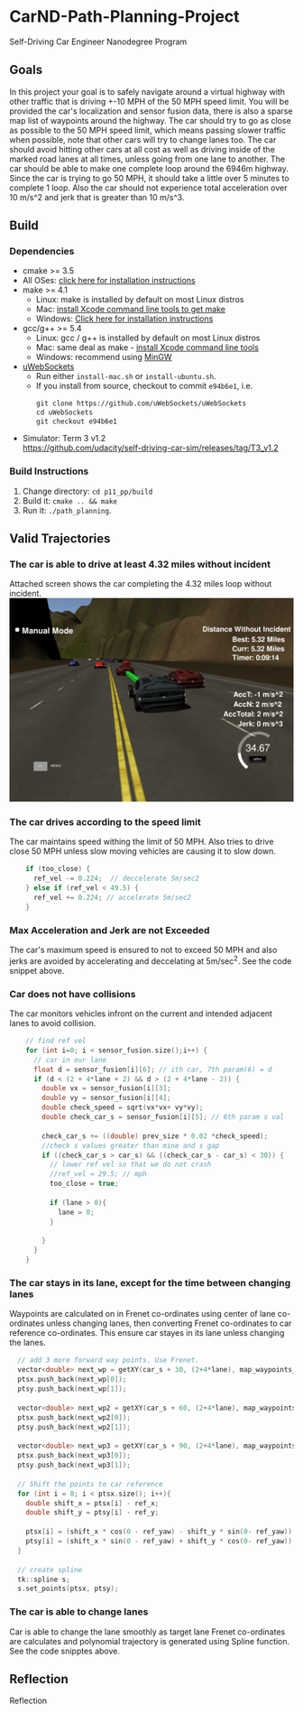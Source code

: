 # CarND-Path-Planning-Project
Self-Driving Car Engineer Nanodegree Program
   
## Goals
In this project your goal is to safely navigate around a virtual highway with other traffic that is driving +-10 MPH of the 50 MPH speed limit. You will be provided the car's localization and sensor fusion data, there is also a sparse map list of waypoints around the highway. The car should try to go as close as possible to the 50 MPH speed limit, which means passing slower traffic when possible, note that other cars will try to change lanes too. The car should avoid hitting other cars at all cost as well as driving inside of the marked road lanes at all times, unless going from one lane to another. The car should be able to make one complete loop around the 6946m highway. Since the car is trying to go 50 MPH, it should take a little over 5 minutes to complete 1 loop. Also the car should not experience total acceleration over 10 m/s^2 and jerk that is greater than 10 m/s^3.

## Build
### Dependencies

* cmake >= 3.5
 * All OSes: [click here for installation instructions](https://cmake.org/install/)
* make >= 4.1
  * Linux: make is installed by default on most Linux distros
  * Mac: [install Xcode command line tools to get make](https://developer.apple.com/xcode/features/)
  * Windows: [Click here for installation instructions](http://gnuwin32.sourceforge.net/packages/make.htm)
* gcc/g++ >= 5.4
  * Linux: gcc / g++ is installed by default on most Linux distros
  * Mac: same deal as make - [install Xcode command line tools](https://developer.apple.com/xcode/features/)
  * Windows: recommend using [MinGW](http://www.mingw.org/)
* [uWebSockets](https://github.com/uWebSockets/uWebSockets)
  * Run either `install-mac.sh` or `install-ubuntu.sh`.
  * If you install from source, checkout to commit `e94b6e1`, i.e.
    ```
    git clone https://github.com/uWebSockets/uWebSockets 
    cd uWebSockets
    git checkout e94b6e1
    ```
* Simulator: Term 3 v1.2 <br>https://github.com/udacity/self-driving-car-sim/releases/tag/T3_v1.2

### Build Instructions

1. Change directory: `cd p11_pp/build`
3. Build it: `cmake .. && make`
4. Run it: `./path_planning`.

## Valid Trajectories
### The car is able to drive at least 4.32 miles without incident
Attached screen shows the car completing the 4.32 miles loop without incident.
![car completing the 4.32 miles loop without incident](./LoopWoIncident.png)


### The car drives according to the speed limit
The car maintains speed withing the limit of 50 MPH. Also tries to drive close 50 MPH unless slow moving vehicles are causing it to slow down.

```c++            
    if (too_close) {
      ref_vel -= 0.224;  // deccelerate 5m/sec2
    } else if (ref_vel < 49.5) {
      ref_vel += 0.224; // accelerate 5m/sec2
    }
```

### Max Acceleration and Jerk are not Exceeded
The car's maximum speed is ensured to not to exceed 50 MPH and also jerks are avoided by accelerating and deccelating at 5m/sec<sup>2</sup>. See the code snippet above.

### Car does not have collisions
The car monitors vehicles infront on the current and intended adjacent lanes to avoid collision.

```c++
    // find ref vel
    for (int i=0; i < sensor_fusion.size();i++) {
      // car in our lane
      float d = sensor_fusion[i][6]; // ith car, 7th param(6) = d
      if (d < (2 + 4*lane + 2) && d > (2 + 4*lane - 2)) {
        double vx = sensor_fusion[i][3];
        double vy = sensor_fusion[i][4];
        double check_speed = sqrt(vx*vx+ vy*vy);
        double check_car_s = sensor_fusion[i][5]; // 6th param s val
        
        check_car_s += ((double) prev_size * 0.02 *check_speed); 
        //check s values greater than mine and s gap
        if ((check_car_s > car_s) && ((check_car_s - car_s) < 30)) {
          // lower ref vel so that we do not crash
          //ref_vel = 29.5; // mph
          too_close = true;
          
          if (lane > 0){
            lane = 0;
          }
          
        }
      }
    }            
```

### The car stays in its lane, except for the time between changing lanes
Waypoints are calculated on in Frenet co-ordinates using center of lane co-ordinates unless changing lanes, then converting Frenet co-ordinates to car reference co-ordinates. This ensure car stayes in its lane unless changing the lanes.

```c++
  // add 3 more forward way points. Use Frenet.
  vector<double> next_wp = getXY(car_s + 30, (2+4*lane), map_waypoints_s, map_waypoints_x, map_waypoints_y);
  ptsx.push_back(next_wp[0]);
  ptsy.push_back(next_wp[1]);
  
  vector<double> next_wp2 = getXY(car_s + 60, (2+4*lane), map_waypoints_s, map_waypoints_x, map_waypoints_y);
  ptsx.push_back(next_wp2[0]);
  ptsy.push_back(next_wp2[1]);
  
  vector<double> next_wp3 = getXY(car_s + 90, (2+4*lane), map_waypoints_s, map_waypoints_x, map_waypoints_y);
  ptsx.push_back(next_wp3[0]);
  ptsy.push_back(next_wp3[1]);
  
  // Shift the points to car reference 
  for (int i = 0; i < ptsx.size(); i++){
    double shift_x = ptsx[i] - ref_x;
    double shift_y = ptsy[i] - ref_y;
    
    ptsx[i] = (shift_x * cos(0 - ref_yaw) - shift_y * sin(0- ref_yaw));
    ptsy[i] = (shift_x * sin(0 - ref_yaw) + shift_y * cos(0- ref_yaw));
  }
  
  // create spline
  tk::spline s;
  s.set_points(ptsx, ptsy);
```

### The car is able to change lanes
Car is able to change the lane smoothly as target lane Frenet co-ordinates are calculates and polynomial trajectory is generated using Spline function. See the code snipptes above.


## Reflection
Reflection



